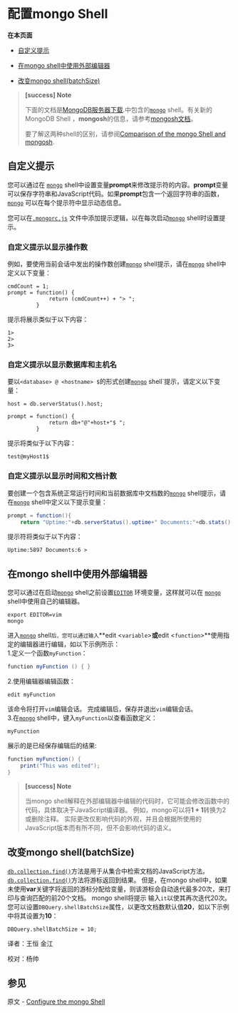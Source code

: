 # 配置mongo Shell
**在本页面**<br />

* [自定义提示](#自定义)

* [在mongo shell中使用外部编辑器](#外部编辑器)

* [改变mongo shell(batchSize)](#changeSize)

>**[success] Note**
>
>下面的文档是[MongoDB服务器下载](https://www.mongodb.com/try/download/community?tck=docs_server).中包含的[`mongo`](https://docs.mongodb.com/master/reference/program/mongo/#bin.mongo) shell。有关新的MongoDB Shell ，**mongosh**的信息，请参考[mongosh文档](https://docs.mongodb.com/mongodb-shell/)。
>
>要了解这两种shell的区别，请参阅[Comparison of the mongo Shell and mongosh](https://docs.mongodb.com/master/mongo/#compare-mongosh-mongo).

## <span id="自定义">自定义提示</span>

您可以通过在 [`mongo`](https://docs.mongodb.com/master/reference/program/mongo/#bin.mongo)  shell中设置变量**prompt**来修改提示符的内容。**prompt**变量可以保存字符串和JavaScript代码。如果**prompt**包含一个返回字符串的函数，[`mongo`](https://docs.mongodb.com/master/reference/program/mongo/#bin.mongo) 可以在每个提示符中显示动态信息。

您可以在[`.mongorc.js`](https://docs.mongodb.com/master/reference/program/mongo/#mongo-mongorc-file) 文件中添加提示逻辑，以在每次启动[`mongo`](https://docs.mongodb.com/master/reference/program/mongo/#bin.mongo) shell时设置提示。

### **自定义提示以显示操作数**  

例如，要使用当前会话中发出的操作数创建[`mongo`](https://docs.mongodb.com/master/reference/program/mongo/#bin.mongo) shell提示，请在[`mongo`](https://docs.mongodb.com/master/reference/program/mongo/#bin.mongo) shell中定义以下变量：

```shell
cmdCount = 1;
prompt = function() {
             return (cmdCount++) + "> ";
         }
```

提示将展示类似于以下内容：

```shell
1>
2>
3>
```

### 自定义提示以显示数据库和主机名

要以`<database> @ <hostname> $`的形式创建[`mongo`](https://docs.mongodb.com/master/reference/program/mongo/#bin.mongo) shell`提示，请定义以下变量：<br />

```shell
host = db.serverStatus().host;

prompt = function() {
             return db+"@"+host+"$ ";
         }
```

提示将类似于以下内容：

```shell
test@myHost1$
```

### 自定义提示以显示时间和文档计数

要创建一个包含系统正常运行时间和当前数据库中文档数的[`mongo`](https://docs.mongodb.com/master/reference/program/mongo/#bin.mongo)  shell提示，请在[`mongo`](https://docs.mongodb.com/master/reference/program/mongo/#bin.mongo)  shell中定义以下提示变量：

```java
prompt = function(){
	return "Uptime:"+db.serverStatus().uptime+" Documents:"+db.stats().objects+" > "; }
```

提示符将类似于以下内容：

```shell
Uptime:5897 Documents:6 >
```

## <span id="外部编辑器">在mongo shell中使用外部编辑器</span>

您可以通过在启动[`mongo`](https://docs.mongodb.com/master/reference/program/mongo/#bin.mongo) shell之前设置[`EDITOR`](https://docs.mongodb.com/master/reference/program/mongo/#envvar-EDITOR) 环境变量，这样就可以在 [`mongo`](https://docs.mongodb.com/master/reference/program/mongo/#bin.mongo)  shell中使用自己的编辑器。

```shell
export EDITOR=vim
mongo
```

进入[`mongo`](https://docs.mongodb.com/master/reference/program/mongo/#bin.mongo) shell`后，您可以通过输入`**edit <`variable`>**或**edit <`function`>**使用指定的编辑器进行编辑，如以下示例所示：<br />
1.定义一个函数`myFunction`：

```java
function myFunction () { }
```

2.使用编辑器编辑函数：

```shell
edit myFunction
```

该命令将打开`vim`编辑会话。 完成编辑后，保存并退出`vim`编辑会话。<br />
3.在[`mongo`](https://docs.mongodb.com/master/reference/program/mongo/#bin.mongo) shell中，键入`myFunction`以查看函数定义：


```shell
myFunction
```

展示的是已经保存编辑后的结果:

```java
function myFunction() { 
	print("This was edited");
}
```

> **[success] Note**
>
> 当mongo shell解释在外部编辑器中编辑的代码时，它可能会修改函数中的代码，具体取决于JavaScript编译器。 例如，mongo可以将**1 + 1**转换为2或删除注释。 实际更改仅影响代码的外观，并且会根据所使用的JavaScript版本而有所不同，但不会影响代码的语义。

## <span id="changeSize">改变mongo shell(batchSize)</span>

[`db.collection.find()`](https://docs.mongodb.com/master/reference/method/db.collection.find/#db.collection.find)方法是用于从集合中检索文档的JavaScript方法。[`db.collection.find()`](https://docs.mongodb.com/master/reference/method/db.collection.find/#db.collection.find)方法将游标返回到结果。
 但是，在mongo shell中，如果未使用**var**关键字将返回的游标分配给变量，则该游标会自动迭代最多20次，来打印与查询匹配的前20个文档。  mongo shell将提示 输入`it`以使其再次迭代20次。
 您可以设置`DBQuery.shellBatchSize`属性，以更改文档数默认值**20**，如以下示例中将其设置为**10**：

```shell
DBQuery.shellBatchSize = 10;
```



译者：王恒 金江

校对：杨帅


## 参见

原文 - [Configure the mongo Shell]( https://docs.mongodb.com/manual/tutorial/configure-mongo-shell/ )

